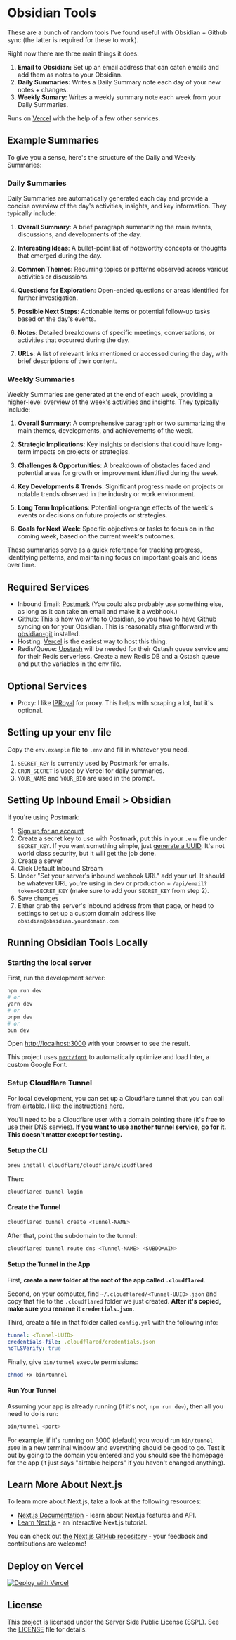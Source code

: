 # Obsidian Tools

These are a bunch of random tools I've found useful with Obsidian + Github sync
(the latter is required for these to work).

Right now there are three main things it does:

1. **Email to Obsidian:** Set up an email address that can catch emails and add
   them as notes to your Obsidian.
2. **Daily Summaries:** Writes a Daily Summary note each day of your new notes +
   changes.
3. **Weekly Sumary:** Writes a weekly summary note each week from your Daily
   Summaries.

Runs on [Vercel](https://vercel.com) with the help of a few other services.

## Example Summaries

To give you a sense, here's the structure of the Daily and Weekly Summaries:

### Daily Summaries

Daily Summaries are automatically generated each day and provide a concise
overview of the day's activities, insights, and key information. They typically
include:

1. **Overall Summary**: A brief paragraph summarizing the main events,
   discussions, and developments of the day.

2. **Interesting Ideas**: A bullet-point list of noteworthy concepts or thoughts
   that emerged during the day.

3. **Common Themes**: Recurring topics or patterns observed across various
   activities or discussions.

4. **Questions for Exploration**: Open-ended questions or areas identified for
   further investigation.

5. **Possible Next Steps**: Actionable items or potential follow-up tasks based
   on the day's events.

6. **Notes**: Detailed breakdowns of specific meetings, conversations, or
   activities that occurred during the day.

7. **URLs**: A list of relevant links mentioned or accessed during the day, with
   brief descriptions of their content.

### Weekly Summaries

Weekly Summaries are generated at the end of each week, providing a higher-level
overview of the week's activities and insights. They typically include:

1. **Overall Summary**: A comprehensive paragraph or two summarizing the main
   themes, developments, and achievements of the week.

2. **Strategic Implications**: Key insights or decisions that could have
   long-term impacts on projects or strategies.

3. **Challenges & Opportunities**: A breakdown of obstacles faced and potential
   areas for growth or improvement identified during the week.

4. **Key Developments & Trends**: Significant progress made on projects or
   notable trends observed in the industry or work environment.

5. **Long Term Implications**: Potential long-range effects of the week's events
   or decisions on future projects or strategies.

6. **Goals for Next Week**: Specific objectives or tasks to focus on in the
   coming week, based on the current week's outcomes.

These summaries serve as a quick reference for tracking progress, identifying
patterns, and maintaining focus on important goals and ideas over time.

## Required Services

- Inbound Email: [Postmark](https://postmark.com) (You could also probably use
  something else, as long as it can take an email and make it a webhook.)
- Github: This is how we write to Obsidian, so you have to have Github syncing
  on for your Obsidian. This is reasonably straightforward with
  [obsidian-git](https://github.com/Vinzent03/obsidian-git) installed.
- Hosting: [Vercel](https://vercel.com) is the easiest way to host this thing.
- Redis/Queue: [Upstash](https://upstash.com) will be needed for their Qstash
  queue service and for their Redis serverless. Create a new Redis DB and a
  Qstash queue and put the variables in the env file.

## Optional Services

- Proxy: I like [IPRoyal](https://iproyal.com) for proxy. This helps with
  scraping a lot, but it's optional.

## Setting up your env file

Copy the `env.example` file to `.env` and fill in whatever you need.

1. `SECRET_KEY` is currently used by Postmark for emails.
2. `CRON_SECRET` is used by Vercel for daily summaries.
3. `YOUR_NAME` and `YOUR_BIO` are used in the prompt.

## Setting Up Inbound Email > Obsidian

If you're using Postmark:

1. [Sign up for an account](https://account.postmarkapp.com/sign_up)
2. Create a secret key to use with Postmark, put this in your `.env` file under
   `SECRET_KEY`. If you want something simple, just
   [generate a UUID](https://www.uuidgenerator.net/). It's not world class
   security, but it will get the job done.
3. Create a server
4. Click Default Inbound Stream
5. Under "Set your server's inbound webhook URL" add your url. It should be
   whatever URL you're using in dev or production +
   `/api/email?token=SECRET_KEY` (make sure to add your `SECRET_KEY` from step
   2).
6. Save changes
7. Either grab the server's inbound address from that page, or head to settings
   to set up a custom domain address like `obsidian@obsidian.yourdomain.com`

## Running Obsidian Tools Locally

### Starting the local server

First, run the development server:

```bash
npm run dev
# or
yarn dev
# or
pnpm dev
# or
bun dev
```

Open [http://localhost:3000](http://localhost:3000) with your browser to see the
result.

This project uses
[`next/font`](https://nextjs.org/docs/basic-features/font-optimization) to
automatically optimize and load Inter, a custom Google Font.

### Setup Cloudflare Tunnel

For local development, you can set up a Cloudflare tunnel that you can call from
airtable. I like
[the instructions here](https://kirillplatonov.com/posts/setting-up-cloudflare-tunnel-for-development/).

You'll need to be a Cloudflare user with a domain pointing there (it's free to
use their DNS servies). **If you want to use another tunnel service, go for it.
This doesn't matter except for testing.**

#### Setup the CLI

```bash
brew install cloudflare/cloudflare/cloudflared
```

Then:

```
cloudflared tunnel login
```

#### Create the Tunnel

```bash
cloudflared tunnel create <Tunnel-NAME>
```

After that, point the subdomain to the tunnel:

```bash
cloudflared tunnel route dns <Tunnel-NAME> <SUBDOMAIN>
```

#### Setup the Tunnel in the App

First, **create a new folder at the root of the app called `.cloudflared`**.

Second, on your computer, find `~/.cloudflared/<Tunnel-UUID>.json` and copy that
file to the `.cloudflared` folder we just created. **After it's copied, make
sure you rename it `credentials.json`.**

Third, create a file in that folder called `config.yml` with the following info:

```yml
tunnel: <Tunnel-UUID>
credentials-file: .cloudflared/credentials.json
noTLSVerify: true
```

Finally, give `bin/tunnel` execute permissions:

```bash
chmod +x bin/tunnel
```

#### Run Your Tunnel

Assuming your app is already running (if it's not, `npm run dev`), then all you
need to do is run:

```bash
bin/tunnel <port>
```

For example, if it's running on 3000 (default) you would run `bin/tunnel 3000`
in a new terminal window and everything should be good to go. Test it out by
going to the domain you entered and you should see the homepage for the app (it
just says "airtable helpers" if you haven't changed anything).

## Learn More About Next.js

To learn more about Next.js, take a look at the following resources:

- [Next.js Documentation](https://nextjs.org/docs) - learn about Next.js
  features and API.
- [Learn Next.js](https://nextjs.org/learn) - an interactive Next.js tutorial.

You can check out
[the Next.js GitHub repository](https://github.com/vercel/next.js/) - your
feedback and contributions are welcome!

## Deploy on Vercel

[![Deploy with Vercel](https://vercel.com/button)](https://vercel.com/new/clone?repository-url=https%3A%2F%2Fgithub.com%2Fheyitsnoah%2Fobsidian-tools)

## License

This project is licensed under the Server Side Public License (SSPL). See the
[LICENSE](LICENSE.txt) file for details.
